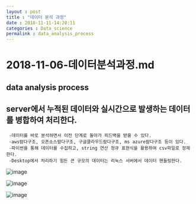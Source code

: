 ```yaml
---
layout : post
title : "데이터 분석 과정"
date : 2018-11-11-14:20:11
categories : Data_science
permalink : data_analysis_process
---
```


# 2018-11-06-데이터분석과정.md

## data analysis process
## server에서 누적된 데이터와 실시간으로 발생하는 데이터를 병합하여 처리한다.

     -데이터를 바로 분석하면서 이전 단계로 돌아가 피드백을 받을 수 있다. 
     -aws람다구조, 오픈소스람다구조, 구글클라우드람다구조, ms azure람다구조 등이 있다. 
     -파이썬을 통해 데이터를 수집하고, string 연산 정규 표현식을 활용하여 csv파일로 정제한다. 
     -Desktop에서 처리하기 힘든 큰 규모의 데이터는 리눅스 서버에서 데이터 핸들링한다. 

![image](https://blogfiles.pstatic.net/MjAxODExMTNfMjYx/MDAxNTQyMDkyMDQ5NTEw.tOUzbyysp27P04g5o2-DDT6YBEvQK45-eFmiCCuTO5sg.L8azYbP2Q_nH21dbIxLU57mEvGxsuAEDtyLoWQydz40g.PNG.jnh04188/1.png)

![image](https://blogfiles.pstatic.net/MjAxODExMTNfNjAg/MDAxNTQyMDkyMDQ5Nzcx.Hx1rFUSS8v0c2jUBK1-KWc4iQ_HEVbzkGgtcSX6aZjgg.SWgPqsi4Sls4Sj7jgrhcVJvjX9nwU_4NF-WVledBv6Mg.PNG.jnh04188/2.png)

![image](https://blogfiles.pstatic.net/MjAxODExMTNfMzEg/MDAxNTQyMDkyMDUwMDU4.ZGWbSEho45PKZMi8gWVYFxXOKg7lj3xJkLmlq1BLBqgg.Ayq_dwTIT6JHeHbeTOPP9xJ95URpZoxc8zoyK2qxqjAg.PNG.jnh04188/3.png)


